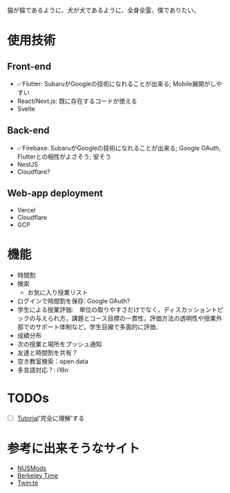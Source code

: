 猫が猫であるように、犬が犬であるように、全身全霊、僕でありたい。

# 使用技術
## Front-end
- ✅Flutter: SubaruがGoogleの技術になれることが出来る; Mobile展開がしやすい
- React/Next.js: 既に存在するコードが使える
- Svelte
## Back-end
- ✅Firebase: SubaruがGoogleの技術になれることが出来る; Google OAuth, Flutterとの相性がよさそう; 安そう
- NestJS
- Cloudflare?
## Web-app deployment
- Vercel
- Cloudflare
- GCP

# 機能
- 時間割
- 検索
  - お気に入り授業リスト
- ログインで時間割を保存: Google OAuth?
- 学生による授業評価:　単位の取りやすさだけでなく，ディスカッショントピックの与えられ方，課題とコース目標の一貫性，評価方法の透明性や授業外部でのサポート体制など，学生目線で多面的に評価．
- 成績分布
- 次の授業と場所をプッシュ通知
- 友達と時間割を共有？
- 空き教室検索：open data
- 多言語対応？: i18n

# TODOs
- [ ] [Tutorial](https://codelabs.developers.google.com/codelabs/flutter-codelab-first#0)'完全に理解'する

# 参考に出来そうなサイト
- [NUSMods](https://nusmods.com/timetable/sem-2)
- [Berkeley Time](https://berkeleytime.com)
- [Twin:te](https://app.twinte.net/)
